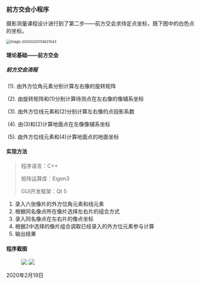 ### 前方交会小程序

摄影测量课程设计进行到了第二步——前方交会求待定点坐标，既下图中的白色点的坐标。

<img src="https://gitee.com/xiaoke0o/UniversityCodeWork/raw/master/Qt/%E5%89%8D%E6%96%B9%E4%BA%A4%E4%BC%9A/article_image/image-20200220113621543.png" alt="image-20200220113621543" style="zoom: 67%;" />

#### 理论基础——前方交会

##### 前方交会流程

​	(1). 由外方位角元素分别计算左右像的旋转矩阵

​	(2). 由旋转矩阵和(1)分别计算待测点在左右像的像辅系坐标

​	(3). 由外方位线元素和(2)分别计算左右像的点投影系数

​	(4). 由(3)和(2)计算地面点在左像像辅系坐标

​	(5). 由外方位线元素和(4)计算地面点的地面坐标

#### 实现方法

> 程序语言：C++
>
> 矩阵运算库：Eigen3
>
> GUI开发框架：Qt 5

1. 录入六张像片的外方位角元素和线元素
2. 根据同名像点所在像片选择左右片的组合方式
3. 录入同名像点在左右片的像点坐标
4. 根据2中选择的像片组合调取已经录入的外方位元素参与计算
5. 输出结果


#### 程序截图

<figure class="half">     <img src="https://gitee.com/xiaoke0o/UniversityCodeWork/raw/master/Qt/%E5%89%8D%E6%96%B9%E4%BA%A4%E4%BC%9A/article_image/image-20200220154250416.png">  <img  src="https://gitee.com/xiaoke0o/UniversityCodeWork/raw/master/Qt/%E5%89%8D%E6%96%B9%E4%BA%A4%E4%BC%9A/article_image/image-20200220153737533.png"> </figure>

2020年2月19日
